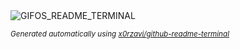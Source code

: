 
<div align="justify">
<picture>
    <source media="(prefers-color-scheme: dark)" srcset="https://i.ibb.co/0nf1cB8/output-gif.gif">
    <source media="(prefers-color-scheme: light)" srcset="https://i.ibb.co/0nf1cB8/output-gif.gif">
    <img alt="GIFOS_README_TERMINAL" src="https://i.ibb.co/0nf1cB8/output-gif.gif">
</picture>

<sub><i>Generated automatically using [x0rzavi/github-readme-terminal](https://github.com/x0rzavi/github-readme-terminal)</i></sub>

</div>
    